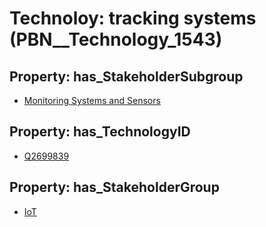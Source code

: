 # Technoloy: __tracking systems__ (PBN__Technology_1543)

## Property: has_StakeholderSubgroup

* [Monitoring Systems and Sensors](PBN__TechSubgroup_119)

## Property: has_TechnologyID

* [Q2699839](Q2699839)

## Property: has_StakeholderGroup

* [IoT](PBN__TechGroup_16)

